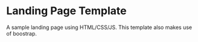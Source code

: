 # Landing Page Template 
A sample landing page using HTML/CSS/JS. This template also makes use of boostrap.
